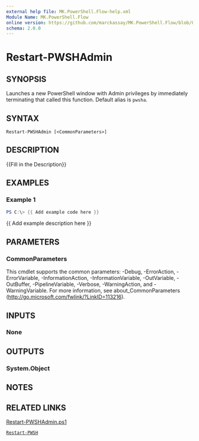 ```yaml
---
external help file: MK.PowerShell.Flow-help.xml
Module Name: MK.PowerShell.Flow
online version: https://github.com/marckassay/MK.PowerShell.Flow/blob/0.0.2/docs/Restart-PWSHAdmin.md
schema: 2.0.0
---
```


# Restart-PWSHAdmin

## SYNOPSIS
Launches a new PowerShell window with Admin privileges by immediately terminating that called this function. Default alias is `pwsha`.

## SYNTAX

```
Restart-PWSHAdmin [<CommonParameters>]
```

## DESCRIPTION
{{Fill in the Description}}

## EXAMPLES

### Example 1
```powershell
PS C:\> {{ Add example code here }}
```

{{ Add example description here }}

## PARAMETERS

### CommonParameters
This cmdlet supports the common parameters: -Debug, -ErrorAction, -ErrorVariable, -InformationAction, -InformationVariable, -OutVariable, -OutBuffer, -PipelineVariable, -Verbose, -WarningAction, and -WarningVariable. For more information, see about_CommonParameters (http://go.microsoft.com/fwlink/?LinkID=113216).

## INPUTS

### None

## OUTPUTS

### System.Object

## NOTES

## RELATED LINKS

[Restart-PWSHAdmin.ps1](https://github.com/marckassay/MK.PowerShell.Flow/blob/0.0.2/src/management/Restart-PWSHAdmin.ps1)

[`Restart-PWSH`](https://github.com/marckassay/MK.PowerShell.Flow/blob/0.0.2/docs/Restart-PWSH.md)

